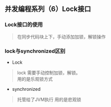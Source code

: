 ## 并发编程系列（6）Lock接口

### Lock接口的使用
> 在同步代码块上下，手动添加加锁，解锁操作

### lock与synchronized区别
- Lock
 > lock 需要手动控制加锁，解锁。  
 > 用的是乐观锁方式
- synchronized
 >  托管给了JVM执行
 >  用的是悲观锁